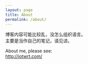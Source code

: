 ```yaml
---
layout: page
title: About
permalink: /about/
---
```


博客内容可能比较乱，没怎么组织语言。  
主要是当作自己的笔记，请见谅。

About me, please see:  
http://iotwrt.com/
